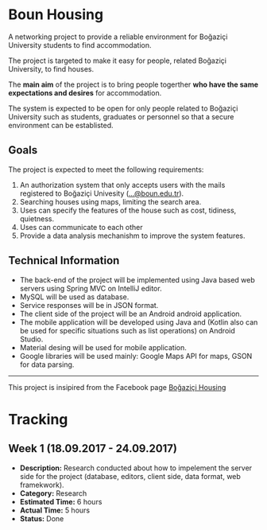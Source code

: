 ﻿# Boun Housing
A  networking project to provide a reliable environment for Boğaziçi University students to find accommodation.

The project is targeted to make it easy for people, related Boğaziçi University, to find houses.

The __main aim__ of the project is to bring people togerther __who have the same expectations and desires__ for accommodation.

The system is expected to be open for only people related to Boğaziçi University such as students, graduates or personnel so that a secure environment can be establisted.

## Goals
The project is expected to meet the following requirements:

  1. An authorization system that only accepts users with the mails registered to Boğaziçi Univesity (...@boun.edu.tr).
  2. Searching houses using maps, limiting the search area.
  3. Uses can specify the features of the house such as cost, tidiness, quietness.
  4. Uses can communicate to each other
  5. Provide a data analysis mechanishm to improve the system features.

## Technical Information
  * The back-end of the project will be implemented using Java based web servers using Spring MVC on IntelliJ editor.
  * MySQL will be used as database.
  * Service responses will be in JSON format.
  * The client side of the project will be an Android android application.
  * The mobile application will be developed using Java and (Kotlin also can be used for specific situations such as list operations) on Android Studio.
  * Material desing will be used for mobile application.
  * Google libraries will be used mainly: Google Maps API for maps, GSON for data parsing.

---
This project is insipired from the Facebook page [Boğaziçi Housing](https://www.facebook.com/groups/115127505293925)

# Tracking
## Week 1 (18.09.2017 - 24.09.2017)

  * __Description:__ Research conducted about how to impelement the server side for the project (database, editors, client side, data format, web framekwork).
  * __Category:__ Research
  * __Estimated Time:__ 6 hours
  * __Actual Time:__ 5 hours
  * __Status:__ Done